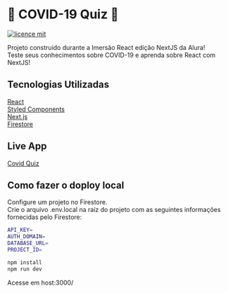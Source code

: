 # 🦠 COVID-19 Quiz 🦠

[![licence mit](https://img.shields.io/github/license/pedrofelipemm/covid-quiz)](https://github.com/pedrofelipemm/covid-quiz/blob/main/LICENSE)

Projeto construido durante a Imersão React edição NextJS da Alura!  
Teste seus conhecimentos sobre COVID-19 e aprenda sobre React com NextJS!

## Tecnologias Utilizadas

  [React](https://reactjs.org/)  
  [Styled Components](https://styled-components.com/)  
  [Next.js](https://nextjs.org/)  
  [Firestore](https://firebase.google.com/docs/firestore)  

## Live App

[Covid Quiz](https://covid-quiz.vercel.app/)  

## Como fazer o doploy local

Configure um projeto no Firestore.  
Crie o arquivo .env.local na raíz do projeto com as seguintes informações fornecidas pelo Firestore:  

```bash
API_KEY=
AUTH_DOMAIN=
DATABASE_URL=
PROJECT_ID=
```

```bash
npm install
npm run dev
```

Acesse em host:3000/
